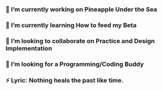 <!--
**rafaelsnchz/rafaelsnchz** is a ✨ _special_ ✨ repository because its `README.md` (this file) appears on your GitHub profile.
Here are some ideas to get you started:
-->
### 🔭 I’m currently working on Pineapple Under the Sea
### 🌱 I’m currently learning How to feed my Beta
### 👯 I’m looking to collaborate on Practice and Design Implementation  
### 🤔 I’m looking for a Programming/Coding Buddy
### ⚡ Lyric: Nothing heals the past like time.

